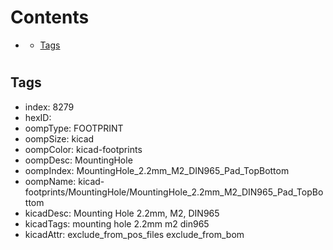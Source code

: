 



Contents
========

* [](#)
	* [Tags](#tags)

# 

## Tags

- index: 8279
- hexID: 
- oompType: FOOTPRINT
- oompSize: kicad
- oompColor: kicad-footprints
- oompDesc: MountingHole
- oompIndex: MountingHole_2.2mm_M2_DIN965_Pad_TopBottom
- oompName: kicad-footprints/MountingHole/MountingHole_2.2mm_M2_DIN965_Pad_TopBottom
- kicadDesc: Mounting Hole 2.2mm, M2, DIN965
- kicadTags: mounting hole 2.2mm m2 din965
- kicadAttr: exclude_from_pos_files exclude_from_bom

